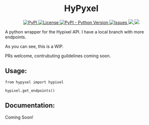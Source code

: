

<h1 align="center">HyPyxel</h1>
<p align="center">
<a href="https://pypi.org/project/hypyxel/">
  <img alt="PyPI" src=https://img.shields.io/pypi/v/hypyxel?color=g&style=flat-square">
</a>
<a href="https://github.com/CraziiAce/Hypyxel/blob/master/LICENSE">
  <img alt="License" src="https://img.shields.io/pypi/l/hypyxel?color=g&style=flat-square">
</a>
<a href="https://www.python.org/downloads/">
  <img alt="PyPI - Python Version" src="https://img.shields.io/pypi/pyversions/hypyxel?color=g&style=flat-square">
</a>
<a href="https://github.com/CraziiAce/Hypyxel/issues">
  <img alt="Issues" src="https://img.shields.io/github/issues/craziiace/hypyxel?color=g&style=flat-square">
</a>
<a href="http://makeapullrequest.com">
  <img src="https://img.shields.io/badge/PRs-welcome-brightgreen.svg?color=g&style=flat-square">
</a>
<a href="https://github.com/craziiace/hypyxel">
  <img src="https://img.shields.io/tokei/lines/github/craziiace/hypyxel?color=g&style=flat-square">
</a>
</p>
A python wrapper for the Hypixel API.
I have a local branch with more endpoints.

As you can see, this is a WIP.

PRs welcome, contrubuting guildelines coming soon.

## Usage:

`from hypyxel import hypixel`

`hypixel.get_endpoints()`

## Documentation:

Coming Soon!
